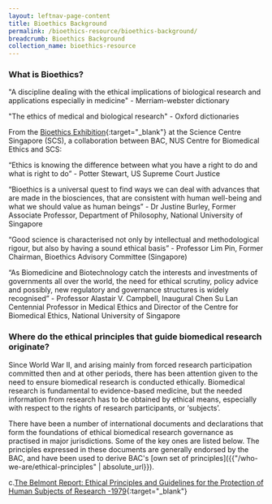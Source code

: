 ```yaml
---
layout: leftnav-page-content
title: Bioethics Background
permalink: /bioethics-resource/bioethics-background/
breadcrumb: Bioethics Background
collection_name: bioethics-resource
---
```


### **What is Bioethics?**

"A discipline dealing with the ethical implications of biological research and applications especially in medicine" - Merriam-webster dictionary

"The ethics of medical and biological research" - Oxford dictionaries 

From the [Bioethics Exhibition]({{"https://www.science.edu.sg/whats-on/exhibitions/bioethics"}}){:target="_blank"} at the Science Centre Singapore (SCS), a collaboration between BAC, NUS Centre for Biomedical Ethics and SCS:

“Ethics is knowing the difference between what you have a right to do and what is right to do” - Potter Stewart, US Supreme Court Justice

“Bioethics is a universal quest to find ways we can deal with advances that are made in the biosciences, that are consistent with human well-being and what we should value as human beings” - Dr Justine Burley, Former Associate Professor, Department of Philosophy, National University of Singapore

“Good science is characterised not only by intellectual and methodological rigour, but also by having a sound ethical basis” - Professor Lim Pin, Former Chairman, Bioethics Advisory Committee (Singapore)

“As Biomedicine and Biotechnology catch the interests and investments of governments all over the world, the need for ethical scrutiny, policy advice and possibly, new regulatory and governance structures is widely recognised” - Professor Alastair V. Campbell, Inaugural Chen Su Lan Centennial Professor in Medical Ethics and Director of the Centre for Biomedical Ethics, National University of Singapore

 


### **Where do the ethical principles that guide biomedical research originate?**

Since World War II, and arising mainly from forced research participation committed then and at other periods, there has been attention given to the need to ensure biomedical research is conducted ethically. Biomedical research is fundamental to evidence-based medicine, but the needed information from research has to be obtained by ethical means, especially with respect to the rights of research participants, or ‘subjects’.

There have been a number of international documents and declarations that form the foundations of ethical biomedical research governance as practised in major jurisdictions. Some of the key ones are listed below. The principles expressed in these documents are generally endorsed by the BAC, and have been used to derive BAC's [own set of principles]({{"/who-we-are/ethical-principles" | absolute_url}}).


c.[The Belmont Report: Ethical Principles and Guidelines for the Protection of Human Subjects of Research -1979]({{"https://www.hhs.gov/ohrp/regulations-and-policy/belmont-report/index.html"}}){:target="_blank"}
